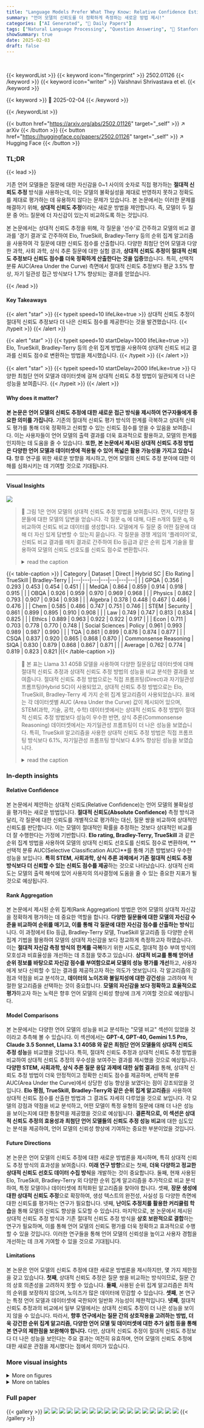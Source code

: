 ```yaml
---
title: "Language Models Prefer What They Know: Relative Confidence Estimation via Confidence Preferences"
summary: "언어 모델의 신뢰도를 더 정확하게 측정하는 새로운 방법 제시!"
categories: ["AI Generated", "🤗 Daily Papers"]
tags: ["Natural Language Processing", "Question Answering", "🏢 Stanford University",]
showSummary: true
date: 2025-02-03
draft: false
---
```


<br>

{{< keywordList >}}
{{< keyword icon="fingerprint" >}} 2502.01126 {{< /keyword >}}
{{< keyword icon="writer" >}} Vaishnavi Shrivastava et el. {{< /keyword >}}
 
{{< keyword >}} 🤗 2025-02-04 {{< /keyword >}}
 
{{< /keywordList >}}

{{< button href="https://arxiv.org/abs/2502.01126" target="_self" >}}
↗ arXiv
{{< /button >}}
{{< button href="https://huggingface.co/papers/2502.01126" target="_self" >}}
↗ Hugging Face
{{< /button >}}




### TL;DR


{{< lead >}}

기존 언어 모델들은 질문에 대한 자신감을 0~1 사이의 숫자로 직접 평가하는 **절대적 신뢰도 추정** 방식을 사용하는데, 이는 모델의 불확실성을 제대로 반영하지 못하고 정확도를 제대로 평가하는 데 유용하지 않다는 문제가 있습니다.  본 논문에서는 이러한 문제를 해결하기 위해, **상대적 신뢰도 추정**이라는 새로운 방법을 제안합니다.  즉, 모델이 두 질문 중 어느 질문에 더 자신감이 있는지 비교하도록 하는 것입니다. 



본 논문에서는 상대적 신뢰도 추정을 위해, 각 질문을 '선수'로 간주하고 모델의 비교 결과를 '경기 결과'로 간주하여 Elo, TrueSkill, Bradley-Terry 등의 순위 집계 알고리즘을 사용하여 각 질문에 대한 신뢰도 점수를 산출합니다.  다양한 최첨단 언어 모델과 다양한 과학, 사회 과학, 상식 추론 질문에 대한 실험 결과, **상대적 신뢰도 추정이 절대적 신뢰도 추정보다 신뢰도 점수를 더욱 정확하게 산출한다는 것을 입증**했습니다.  특히, 선택적 분류 AUC(Area Under the Curve) 측면에서 절대적 신뢰도 추정보다 평균 3.5% 향상, 자기 일관성 접근 방식보다 1.7% 향상되는 결과를 얻었습니다.

{{< /lead >}}


#### Key Takeaways

{{< alert "star" >}}
{{< typeit speed=10 lifeLike=true >}} 상대적 신뢰도 추정이 절대적 신뢰도 추정보다 더 나은 신뢰도 점수를 제공한다는 것을 발견했습니다. {{< /typeit >}}
{{< /alert >}}

{{< alert "star" >}}
{{< typeit speed=10 startDelay=1000 lifeLike=true >}} Elo, TrueSkill, Bradley-Terry 등의 순위 집계 방법을 사용하여 상대적 신뢰도 비교 결과를 신뢰도 점수로 변환하는 방법을 제시했습니다. {{< /typeit >}}
{{< /alert >}}

{{< alert "star" >}}
{{< typeit speed=10 startDelay=2000 lifeLike=true >}} 다양한 최첨단 언어 모델과 데이터셋에 걸쳐 상대적 신뢰도 추정 방법이 일관되게 더 나은 성능을 보여줍니다. {{< /typeit >}}
{{< /alert >}}

#### Why does it matter?
**본 논문은 언어 모델의 신뢰도 추정에 대한 새로운 접근 방식을 제시하여 연구자들에게 중요한 의미를 가집니다.** 기존의 절대적 신뢰도 평가 방식의 한계를 극복하고 상대적 신뢰도 평가를 통해 더욱 정확하고 신뢰할 수 있는 신뢰도 점수를 얻을 수 있음을 보여줍니다. 이는 사용자들이 언어 모델의 출력 결과를 더욱 효과적으로 활용하고, 모델의 한계를 인지하는 데 도움을 줄 수 있습니다. **또한, 본 논문에서 제시된 상대적 신뢰도 추정 방법은 다양한 언어 모델과 데이터셋에 적용될 수 있어 폭넓은 활용 가능성을 가지고 있습니다.**  향후 연구를 위한 새로운 방향을 제시하고, 언어 모델의 신뢰도 추정 분야에 대한 이해를 심화시키는 데 기여할 것으로 기대됩니다.

------
#### Visual Insights



![](https://arxiv.org/html/2502.01126/extracted/6173720/sections/figures/intro_fig.png)

> 🔼 그림 1은 언어 모델의 상대적 신뢰도 추정 방법을 보여줍니다. 먼저, 다양한 질문들에 대한 모델의 답변을 얻습니다. 각 질문  qᵢ 에 대해, 다른 n개의 질문 qⱼ 와 비교하여 신뢰도 비교 데이터를 생성합니다. 모델에게 두 질문 중 어떤 질문에 대해 더 자신 있게 답변할 수 있는지 묻습니다. 각 질문을 경쟁 게임의 '플레이어'로, 신뢰도 비교 결과를 매치 결과로 간주하여 Elo 등급과 같은 순위 집계 기술을 활용하여 모델의 신뢰도 선호도를 신뢰도 점수로 변환합니다.
> <details>
> <summary>read the caption</summary>
> Figure 1: Relative Confidence Estimation. We first prompt models to elicit their answers to different questions. For each question qisubscript𝑞𝑖q_{i}italic_q start_POSTSUBSCRIPT italic_i end_POSTSUBSCRIPT, we match qisubscript𝑞𝑖q_{i}italic_q start_POSTSUBSCRIPT italic_i end_POSTSUBSCRIPT with n𝑛nitalic_n other questions qjsubscript𝑞𝑗q_{j}italic_q start_POSTSUBSCRIPT italic_j end_POSTSUBSCRIPT and generate confidence preference data. We ask the model to compare its level of confidence in the pair of questions and decide which question it is more confident in answering correctly. We treat the questions and answers as “players” in these matchups and the confidence preferences as match outcomes. Leveraging rank aggregation techniques used in competitive games, such as Elo rating, we translate the model’s confidence preferences into confidence scores.
> </details>





{{< table-caption >}}
| Category | Dataset | Direct | Hybrid SC | Elo Rating | TrueSkill | Bradley-Terry |
|---|---|---|---|---|---|---|
|  | GPQA | 0.356 | 0.293 | 0.453 | 0.454 | 0.451 |
|  | MedQA | 0.864 | 0.859 | 0.914 | 0.918 | 0.915 |
|  | OBQA | 0.926 | 0.959 | 0.970 | 0.969 | 0.968 |
|  | Physics | 0.862 | 0.793 | 0.907 | 0.934 | 0.938 |
|  | Algebra | 0.378 | 0.448 | 0.467 | 0.466 | 0.476 |
|  | Chem | 0.585 | 0.486 | 0.747 | 0.751 | 0.746 |
| STEM | Security | 0.861 | 0.899 | 0.895 | 0.910 | 0.908 |
|  | Law | 0.749 | 0.747 | 0.813 | 0.834 | 0.825 |
|  | Ethics | 0.889 | 0.963 | 0.922 | 0.922 | 0.917 |
|  | Econ | 0.711 | 0.703 | 0.778 | 0.770 | 0.748 |
| Social Sciences | Policy | 0.961 | 0.993 | 0.989 | 0.987 | 0.990 |
|  | TQA | 0.861 | 0.899 | 0.876 | 0.874 | 0.877 |
|  | CSQA | 0.837 | 0.920 | 0.865 | 0.868 | 0.870 |
| Commonsense Reasoning | SIQA | 0.830 | 0.879 | 0.868 | 0.867 | 0.871 |
|  | Average | 0.762 | 0.774 | 0.819 | 0.823 | 0.821 |{{< /table-caption >}}

> 🔼 본 표는 Llama 3.1 405B 모델을 사용하여 다양한 질문응답 데이터셋에 대해 절대적 신뢰도 추정과 상대적 신뢰도 추정 방법의 성능을 비교 분석한 결과를 보여줍니다. 절대적 신뢰도 추정 방법으로는 직접 프롬프팅(Direct)과 자기일관성 프롬프팅(Hybrid SC)이 사용되었고, 상대적 신뢰도 추정 방법으로는 Elo, TrueSkill, Bradley-Terry 세 가지 순위 집계 알고리즘이 사용되었습니다. 표에는 각 데이터셋별 AUC (Area Under the Curve) 값이 제시되어 있으며, STEM(과학, 기술, 공학, 수학) 데이터셋에서는 상대적 신뢰도 추정 방법이 절대적 신뢰도 추정 방법보다 성능이 우수한 반면, 상식 추론(Commonsense Reasoning) 데이터셋에서는 자기일관성 프롬프팅이 더 나은 성능을 보였습니다. 특히, TrueSkill 알고리즘을 사용한 상대적 신뢰도 추정 방법은 직접 프롬프팅 방식보다 6.1%, 자기일관성 프롬프팅 방식보다 4.9% 향상된 성능을 보였습니다.
> <details>
> <summary>read the caption</summary>
> Table 1: Llama 3.1 405B AUCs All Methods. We show the dataset-level results for Llama 3.1 405B, for the Direct and Hybrid SC absolute confidence baselines and for relative confidence estimation with different rank aggregation methods (Elo Rating, TrueSkill, Bradley-Terry). Relative confidences outperform absolute confidences for all STEM datasets, whereas absolute confidences with self-consistency (Hybrid SC) work best for commonsense reasoning tasks. Overall, relative confidences with TrueSkill rank aggregation lead to a 6.1% improvement over direct prompting and a 4.9% improvement over self-consistency prompting.
> </details>





### In-depth insights


#### Relative Confidence
본 논문에서 제안하는 상대적 신뢰도(Relative Confidence)는 언어 모델의 불확실성을 평가하는 새로운 방법입니다. **절대적 신뢰도(Absolute Confidence)** 측정 방식과 달리, 각 질문에 대한 신뢰도를 개별적으로 평가하는 대신, 질문 쌍을 비교하여 상대적인 신뢰도를 판단합니다.  이는 모델이 절대적인 확률을 추정하는 것보다 상대적인 비교를 더 잘 수행한다는 가정에 기반합니다. **Elo rating, Bradley-Terry, TrueSkill** 과 같은 순위 집계 방법을 사용하여 모델의 상대적 신뢰도 선호도를 신뢰도 점수로 변환하며, **선택적 분류 AUC(Selective Classification AUC)**를 통해 기존 방법보다 우수한 성능을 보입니다. **특히 STEM, 사회과학, 상식 추론 과제에서 기존 절대적 신뢰도 추정 방식보다 더 신뢰할 수 있는 신뢰도 점수를 제공**하는 것으로 나타났습니다.  상대적 신뢰도는  모델의 출력 해석에 있어 사용자의 의사결정에 도움을 줄 수 있는 중요한 지표가 될 것으로 예상됩니다.

#### Rank Aggregation
본 논문에서 제시된 순위 집계(Rank Aggregation) 방법은 언어 모델의 상대적 자신감을 정확하게 평가하는 데 중요한 역할을 합니다. **다양한 질문들에 대한 모델의 자신감 수준을 비교하여 순위를 매기고, 이를 통해 각 질문에 대한 자신감 점수를 산출하는 방식**입니다.  이 과정에서 Elo 등급, Bradley-Terry 모델, TrueSkill 알고리즘 등 다양한 순위 집계 기법을 활용하여 모델의 상대적 자신감을 보다 정교하게 측정하고자 하였습니다.  이는 **절대적 자신감 측정 방식의 한계를 극복**하기 위한 시도로, 절대적 점수 부여 방식의 모호성과 비효율성을 개선하는 데 초점을 맞추고 있습니다. **상대적 비교를 통해 얻어낸 순위 정보를 바탕으로 자신감 점수를 부여함으로써 모델의 성능 평가를 개선**하고, 사용자에게 보다 신뢰할 수 있는 결과를 제공하고자 하는 의도가 엿보입니다.  각 알고리즘의 강점과 약점을 비교 분석하고, **데이터의 노이즈와 불일치성에 대한 강건성**을 고려하여 적절한 알고리즘을 선택하는 것이 중요합니다.  **모델의 자신감을 보다 정확하고 효율적으로 평가**하고자 하는 노력은 향후 언어 모델의 신뢰성 향상에 크게 기여할 것으로 예상됩니다.

#### Model Comparisons
본 논문에서는 다양한 언어 모델의 성능을 비교 분석하는 "모델 비교" 섹션이 있었을 것이라고 추측해 볼 수 있습니다. 이 섹션에서는 **GPT-4, GPT-40, Gemini 1.5 Pro, Claude 3.5 Sonnet, Llama 3.1 405B 와 같은 최첨단 언어 모델들의 상대적 신뢰도 추정 성능**을 비교했을 것입니다.  특히, 절대적 신뢰도 추정과 상대적 신뢰도 추정 방법을 비교하여 상대적 신뢰도 추정의 우수성을 보여주는 결과를 제시했을 것으로 예상됩니다.  **다양한 STEM, 사회과학, 상식 추론 질문 응답 과제에 대한 실험 결과**를 통해, 상대적 신뢰도 추정 방법이 더욱 안정적이고 정확한 신뢰도 점수를 제공하며, 선택적 분류 AUC(Area Under the Curve)에서 상당한 성능 향상을 보였다는 점이 강조되었을 것입니다.  **Elo 평점, TrueSkill, Bradley-Terry와 같은 순위 집계 알고리즘**을 사용하여 상대적 신뢰도 점수를 산출한 방법과 그 결과도 자세히 다루었을 것으로 보입니다.  각 모델의 강점과 약점을 비교 분석하고, 어떤 모델이 특정 유형의 질문에 대해 더 나은 성능을 보이는지에 대한 통찰력을 제공했을 것으로 예상됩니다.  **결론적으로, 이 섹션은 상대적 신뢰도 추정의 효용성과 최첨단 언어 모델들의 신뢰도 추정 성능 비교**에 대한 심도있는 분석을 제공하여, 언어 모델의 신뢰성 향상에 기여하는 중요한 부분이었을 것입니다.

#### Future Directions
본 논문은 언어 모델의 신뢰도 추정에 대한 새로운 방법론을 제시하며, 특히 상대적 신뢰도 추정 방식의 효과성을 보여줍니다. **미래 연구 방향**으로는 첫째, **더욱 다양하고 정교한 상대적 신뢰도 선호도 데이터 수집 방식**을 개발하는 것이 중요합니다.  둘째, 현재 사용된 Elo, TrueSkill, Bradley-Terry 외 다양한 순위 집계 알고리즘을 추가적으로 비교 분석하여, 특정 모델이나 데이터셋에 최적화된 알고리즘을 찾아야 합니다. 셋째, **장문 생성에 대한 상대적 신뢰도 추정**으로 확장하여, 생성 텍스트의 완전성, 사실성 등 다양한 측면에 대한 신뢰도를 평가하는 연구가 필요합니다. 넷째, **난이도 추정치를 활용한 커리큘럼 학습**을 통해 모델의 신뢰도 향상을 도모할 수 있습니다. 마지막으로, 본 논문에서 제시된 상대적 신뢰도 추정 방식과 기존 절대적 신뢰도 추정 방식을 **상호 보완적으로 결합**하는 연구가 필요하며, 이를 통해 언어 모델의 신뢰도 평가를 더욱 정확하고 효과적으로 수행할 수 있을 것입니다. 이러한 연구들을 통해 언어 모델의 신뢰성을 높이고 사용자 경험을 개선하는 데 크게 기여할 수 있을 것으로 기대됩니다.

#### Limitations
본 논문은 언어 모델의 신뢰도 추정에 대한 새로운 방법론을 제시하지만, 몇 가지 제한점을 갖고 있습니다. **첫째**, 상대적 신뢰도 추정은 질문 쌍을 비교하는 방식이므로, 질문 간의 상호 의존성을 고려하지 못할 수 있습니다. **둘째**, 사용된 순위 집계 알고리즘은 최적의 순위를 보장하지 않으며, 노이즈가 많은 데이터에 민감할 수 있습니다.  **셋째**, 본 연구는 특정 언어 모델과 데이터셋에 국한되어 일반화 가능성이 제한적입니다.  **넷째**, 절대적 신뢰도 추정과의 비교에서 일부 모델에서는 상대적 신뢰도 추정이 더 나은 성능을 보이지 않을 수 있습니다. 따라서, **향후 연구에서는 질문 간의 상호작용을 고려하는 방법, 더욱 강건한 순위 집계 알고리즘, 다양한 언어 모델 및 데이터셋에 대한 추가 실험 등을 통해 본 연구의 제한점을 보완해야 합니다.**  다만, 상대적 신뢰도 추정이 절대적 신뢰도 추정보다 더 나은 성능을 보인다는 주요 결과는 여전히 유효하며, 언어 모델의 신뢰도 추정에 대한 새로운 관점을 제시했다는 점에서 의미가 있습니다.


### More visual insights

<details>
<summary>More on figures
</summary>


![](https://arxiv.org/html/2502.01126/extracted/6173720/sections/figures/direct_confidence_prompt_instruction.png)

> 🔼 그림 2는 언어 모델이 질문에 대한 답변에 대한 자신감을 직접 점수 매기도록 요청하는 직접적인 자신감 프롬프트 지침을 보여줍니다.  이 프롬프트는 모델이 0에서 1까지의 척도로 자신감을 평가하고, 0에 가까운 점수는 낮은 자신감을, 1에 가까운 점수는 높은 자신감을 나타낸다는 것을 명시적으로 지시합니다. 사용자는 모델이 질문에 대한 답변을 선택하고 자신감 점수를 제공해야 합니다.
> <details>
> <summary>read the caption</summary>
> Figure 2: Direct Confidence Prompt Instruction. Asks the model to directly score its confidence in its answer to a question.
> </details>



![](https://arxiv.org/html/2502.01126/extracted/6173720/sections/figures/relative_confidence_prompt.png)

> 🔼 이 그림은 모델이 두 질문에 대한 자신감을 비교하도록 요청하는 상대적 자신감 프롬프트를 보여줍니다.  두 질문과 각 질문에 대한 답변이 제시되고, 모델은 어느 질문에 대해 더 자신있게 정답을 제시할 수 있는지 선택해야 합니다. 이는 절대적 자신감 측정 대신 상대적 비교를 통해 모델의 자신감을 평가하는 방법을 보여주는 예시입니다.  이는 모델이 절대적인 확신 수준을 판단하는 것보다 상대적인 질문의 어려움을 비교하는 데 더 능숙하기 때문입니다.
> <details>
> <summary>read the caption</summary>
> Figure 3: Relative Confidence Prompt. Asks model to compare its confidence in two questions.
> </details>



![](https://arxiv.org/html/2502.01126/extracted/6173720/sections/figures/auc_barplot.png)

> 🔼 그림 4는 14가지 과제에 걸쳐 평균낸 선택적 분류 AUC를 모델별로 보여줍니다. 각 모델에 대해, 다양한 신뢰도 추정 방법에 따른 선택적 분류 AUC를 보여줍니다. 절대적 신뢰도 추정 기준(직접 프롬프트, 하이브리드 자기 일관성)은 파란색으로 표시되고, 상대적 신뢰도 추정(Elo 등급, TrueSkill, Bradley-Terry)은 녹색으로 표시됩니다. Llama 3.1 405B, GPT-4, Gemini 1.5 Pro, GPT-4o의 경우 상대적 신뢰도 추정이 절대적 신뢰도 추정 기준보다 성능이 우수합니다. Claude 3.5 Sonnet의 경우 상대적 신뢰도 추정이 직접 프롬프트 방식보다 성능이 우수하지만 자기 일관성 프롬프트 방식보다는 약간 성능이 떨어집니다.
> <details>
> <summary>read the caption</summary>
> Figure 4: Selective Classification AUC Across Models. For each model, we plot the selective classification AUC averaged across the 14 tasks for each confidence estimation method. The absolute confidence estimation baselines—direct prompting (Direct) and self-consistency (Hybrid SC)—are indicated in blue, while relative confidence estimation with different rank aggregation methods is in green (Elo Rating, TrueSkill, Bradley-Terry). For Llama 3.1 405B, GPT-4, Gemini 1.5 Pro, and GPT-4o, relative confidence estimates outperform both the direct and hybrid SC absolute confidence baselines. For Claude 3.5 Sonnet, relative confidences outperform direct prompting but slightly underperform self-consistency prompting.
> </details>



</details>




<details>
<summary>More on tables
</summary>


{{< table-caption >}}
| # Model Calls | % Gains GPT-4o | % Gains Llama 3.1 |
|---|---|---|
| 5 | 0.9% | 2.2% |
| 10 | 1.8% | 3.2% |
| 15 | 1.8% | 4.9% |{{< /table-caption >}}
> 🔼 이 표는 질문당 모델 호출 수를 5, 10, 15회로 늘려가며 상대적 신뢰도 추정의 성능 향상을 보여줍니다.  자기 일관성 기법과 비교하여 상대적 신뢰도 추정의 성능 향상을 백분율(%)로 나타냅니다. GPT-40 및 Llama 3.1 모델에 대한 결과를 보여주며, 모델 호출 수를 늘릴수록 상대적 신뢰도 추정의 성능이 향상됨을 보여줍니다.
> <details>
> <summary>read the caption</summary>
> Table 2: Gains by scaling up comparisons. We report the gains of relative confidence estimation over self-consistency across different numbers of model calls.
> </details>

{{< table-caption >}}
| Category | Dataset | Direct | Hybrid SC | Elo Rating | TrueSkill | Bradley-Terry |
|---|---|---|---|---|---|---|
|  | GPQA | 0.480 | 0.421 | **0.530** | 0.528 | 0.522 |
|  | MedQA | 0.923 | 0.931 | **0.944** | 0.943 | 0.943 |
|  | OBQA | 0.971 | 0.983 | **0.987** | 0.986 | **0.987** |
|  | Physics | 0.898 | 0.914 | 0.940 | 0.944 | **0.946** |
|  | Algebra | 0.655 | **0.743** | 0.722 | 0.710 | 0.694 |
|  | Chem | 0.741 | 0.700 | 0.795 | **0.806** | 0.802 |
| STEM | Security | 0.880 | 0.913 | **0.930** | 0.927 | 0.922 |
|  | Law | 0.859 | **0.872** | **0.872** | 0.867 | 0.867 |
|  | Ethics | 0.960 | **0.969** | 0.962 | 0.962 | 0.959 |
|  | Econ | 0.799 | 0.824 | **0.837** | 0.833 | 0.833 |
| Social Sciences | Policy | 0.962 | 0.965 | **0.983** | **0.983** | 0.980 |
|  | TQA | 0.906 | **0.935** | 0.908 | 0.911 | 0.911 |
|  | CSQA | 0.864 | **0.900** | 0.886 | 0.887 | 0.884 |
| Commonsense Reasoning | SIQA | 0.855 | 0.884 | 0.905 | 0.905 | **0.908** |
|  | Average | 0.840 | 0.854 | **0.872** | 0.871 | 0.868 |{{< /table-caption >}}
> 🔼 표 3은 GPT-40 모델의 절대적 신뢰도 추정 및 상대적 신뢰도 추정 방법의 성능을 비교 분석한 결과를 보여줍니다.  절대적 신뢰도 추정은 직접 프롬프팅(Direct)과 자기일관성 프롬프팅(Hybrid SC) 두 가지 방법을 사용했고, 상대적 신뢰도 추정에는 Elo 등급, TrueSkill, Bradley-Terry 세 가지 순위 집계 알고리즘을 적용했습니다. 표는 다양한 데이터셋(STEM, 사회과학, 상식 추론)에 대한 각 방법의 AUC(Selective Classification AUC) 값을 제시합니다. 결과적으로, STEM 및 사회과학 데이터셋의 대부분에서 상대적 신뢰도 추정이 절대적 신뢰도 추정보다 우수한 성능을 보였으며, 상식 추론 과제에서는 자기일관성 프롬프팅이 더 나은 성능을 나타냈습니다.
> <details>
> <summary>read the caption</summary>
> Table 3: GPT-4o AUCs All Methods. We show the dataset-level results for GPT-4o, for the Direct and Hybrid SC absolute confidence baselines and for relative confidence estimation with different rank aggregation methods (Elo Rating, TrueSkill, Bradley-Terry). Relative confidences outperform absolute confidences for the majority of STEM and social science datasets, while absolute confidences with self-consistency tend to work better for commonsense reasoning tasks.
> </details>

{{< table-caption >}}
| Category | Dataset | Direct | Hybrid SC | Elo Rating | TrueSkill | Bradley-Terry |
|---|---|---|---|---|---|---|
|  | GPQA | 0.441 | 0.457 | 0.454 | 0.460 | **0.466** |
|  | MedQA | 0.904 | **0.920** | 0.893 | 0.900 | 0.901 |
|  | OBQA | 0.979 | 0.984 | 0.984 | 0.984 | **0.985** |
|  | Physics | 0.909 | 0.911 | 0.925 | **0.928** | 0.927 |
|  | Algebra | 0.802 | **0.811** | 0.806 | 0.805 | 0.804 |
|  | Chem | 0.832 | 0.840 | **0.864** | 0.854 | 0.850 |
| STEM | Security | 0.920 | 0.930 | **0.934** | 0.930 | 0.917 |
|  | Law | 0.789 | 0.809 | 0.799 | 0.815 | **0.816** |
|  | Ethics | 0.956 | 0.964 | **0.971** | 0.970 | 0.966 |
|  | Econ | 0.798 | 0.822 | 0.825 | **0.829** | 0.819 |
| Social Sciences | Policy | 0.991 | **0.995** | 0.982 | 0.980 | 0.982 |
|  | TQA | 0.880 | 0.889 | **0.918** | 0.917 | 0.917 |
|  | CSQA | 0.885 | **0.887** | 0.873 | 0.869 | 0.872 |
| Commonsense Reasoning | SIQA | 0.861 | **0.897** | 0.861 | 0.856 | 0.863 |
|  | Average | 0.853 | **0.865** | 0.863 | 0.864 | 0.863 |{{< /table-caption >}}
> 🔼 표 4는 Claude 3.5 Sonnet 모델에 대한 절대적 신뢰도 추정과 상대적 신뢰도 추정 결과를 보여줍니다. 절대적 신뢰도 추정은 직접 프롬프트 방식과 자기 일관성 프롬프트 방식을 사용하며, 상대적 신뢰도 추정은 Elo Rating, TrueSkill, Bradley-Terry 세 가지 순위 집계 방법을 사용합니다.  표는 14개 데이터셋(STEM, 사회과학, 상식 추론)에 대한 데이터셋별 AUC (Selective Classification AUC)를 제시합니다. 결과적으로 상대적 신뢰도 추정은 14개 데이터셋 중 9개에서 절대적 신뢰도 추정 방식보다 성능이 우수하며, 평균적으로 자기 일관성 프롬프트 방식과 거의 동일한 성능을 보입니다(AUC 차이는 0.1% 미만).
> <details>
> <summary>read the caption</summary>
> Table 4: Claude 3.5 Sonnet AUCs All Methods. We show the dataset-level results for Claude 3.5 Sonnet, for the Direct and Hybrid SC absolute confidence baselines and for relative confidence estimation with different rank aggregation methods (Elo Rating, TrueSkill, Bradley-Terry). Relative confidences outperform absolute confidence baselines for 9 out of 14 datasets across STEM, social science, and commonsense reasoning. On average, relative confidences closely match the performance of the best absolute confidence methods (only 0.1% lower AUC than self-consistency prompting).
> </details>

{{< table-caption >}}
| Category | Dataset | Direct | Hybrid SC | Elo Rating | TrueSkill | Bradley-Terry |
|---|---|---|---|---|---|---|
|  | GPQA | 0.395 | **0.424** | 0.410 | 0.409 | 0.413 |
|  | MedQA | 0.794 | **0.831** | 0.725 | 0.786 | 0.792 |
|  | OBQA | 0.955 | 0.959 | 0.979 | **0.985** | **0.985** |
|  | Physics | 0.878 | 0.922 | 0.927 | **0.936** | 0.934 |
|  | Algebra | 0.603 | 0.612 | 0.629 | **0.651** | 0.640 |
|  | Chem | 0.717 | 0.762 | 0.806 | **0.851** | 0.842 |
| STEM | Security | **0.868** | 0.863 | 0.850 | 0.824 | 0.837 |
|  | Law | 0.695 | 0.727 | 0.766 | 0.776 | **0.778** |
|  | Ethics | 0.903 | 0.910 | 0.949 | 0.954 | **0.957** |
|  | Econ | 0.684 | 0.734 | **0.747** | 0.732 | 0.736 |
| Social Sciences | Policy | 0.961 | 0.957 | **0.980** | 0.979 | 0.978 |
|  | TQA | 0.876 | **0.891** | 0.861 | 0.853 | 0.854 |
|  | CSQA | 0.835 | **0.889** | 0.860 | 0.869 | 0.872 |
| Commonsense Reasoning | SIQA | 0.854 | **0.874** | 0.840 | 0.854 | 0.848 |
|  | Average | 0.787 | 0.811 | 0.809 | 0.818 | **0.819** |{{< /table-caption >}}
> 🔼 표 5는 Gemini 1.5 Pro 모델에 대한 다양한 신뢰도 추정 방법(직접 프롬프트, 자기 일관성 프롬프트, 상대적 신뢰도 추정)의 데이터셋별 AUC 결과를 보여줍니다. 평균적으로 Bradley-Terry 방법을 사용한 상대적 신뢰도 추정이 직접 프롬프트 방식보다 3.2%, 자기 일관성 프롬프트 방식보다 0.8% 향상된 AUC를 기록했습니다.  각 데이터셋에 대한 자세한 AUC 점수와 세 가지 신뢰도 추정 방법의 성능 비교를 통해 모델의 신뢰도 추정 성능을 종합적으로 평가할 수 있습니다.
> <details>
> <summary>read the caption</summary>
> Table 5: Gemini 1.5 Pro AUCs All Methods. We show the dataset-level AUC results for Gemini 1.5 Pro. On average, relative confidence estimation with Bradley-Terry leads to the best AUC with a 3.2% improvement over direct prompting and a 0.8% improvement over self-consistency prompting.
> </details>

{{< table-caption >}}
| Category | Dataset | Direct | Hybrid SC | Elo Rating | TrueSkill | Bradley-Terry |
|---|---|---|---|---|---|---|
|  | GPQA | 0.393 | 0.383 | 0.377 | 0.404 | 0.394 |
|  | MedQA | 0.841 | 0.893 | 0.870 | 0.875 | 0.864 |
|  | OBQA | 0.966 | 0.979 | 0.990 | 0.990 | 0.989 |
|  | Physics | 0.818 | 0.851 | 0.908 | 0.918 | 0.917 |
|  | Algebra | 0.587 | 0.650 | 0.642 | 0.651 | 0.663 |
|  | Chem | 0.682 | 0.774 | 0.797 | 0.805 | 0.795 |
| STEM | Security | 0.911 | 0.916 | 0.933 | 0.927 | 0.922 |
|  | Law | 0.716 | 0.741 | 0.722 | 0.753 | 0.754 |
|  | Ethics | 0.870 | 0.915 | 0.908 | 0.914 | 0.911 |
|  | Econ | 0.634 | 0.638 | 0.717 | 0.714 | 0.725 |
| Social Sciences | Policy | 0.959 | 0.973 | 0.970 | 0.971 | 0.971 |
|  | TQA | 0.892 | 0.926 | 0.865 | 0.869 | 0.872 |
|  | CSQA | 0.831 | 0.868 | 0.835 | 0.841 | 0.837 |
| Commonsense Reasoning | SIQA | 0.851 | 0.872 | 0.886 | 0.888 | 0.887 |
|  | Average | 0.782 | 0.813 | 0.816 | 0.823 | 0.821 |{{< /table-caption >}}
> 🔼 표 6은 GPT-4 모델을 사용하여 절대적 신뢰도 추정 방법(직접 프롬프팅, 자기 일관성 프롬프팅)과 상대적 신뢰도 추정 방법(Elo 등급, TrueSkill, Bradley-Terry)을 비교 분석한 결과를 보여줍니다. TrueSkill 방법을 사용한 상대적 신뢰도 추정이 직접 프롬프팅 방식보다 평균 AUC 기준 4.1% 향상, 자기 일관성 프롬프팅 방식보다 1.0% 향상된 성능을 보였습니다. 표에는 다양한 범주(STEM, 사회과학, 상식 추론)의 데이터셋에 대한 각 방법의 AUC 점수가 제시되어 있습니다.
> <details>
> <summary>read the caption</summary>
> Table 6: GPT-4 AUCs All Methods. For GPT-4, relative confidences with TrueSkill lead to the best average AUC with a 4.1% improvement over direct prompting and a 1.0% improvement over self-consistency.
> </details>

{{< table-caption >}}
| Model | Direct | Hybrid SC | Elo Rating | TrueSkill | Bradley-Terry |
|---|---|---|---|---|---| 
| Llama 3.1 405B | 0.575 | 0.774 | 0.849 | **0.856** | 0.852 |
| GPT-4 | 0.642 | **0.730** | 0.708 | 0.719 | 0.713 |
| Gemini 1.5 Pro | 0.627 | 0.700 | 0.689 | **0.713** | 0.712 |
| GPT-4o | 0.698 | **0.774** | 0.762 | 0.763 | 0.758 |
| Claude 3.5 Sonnet | 0.685 | **0.726** | 0.711 | 0.713 | 0.713 |
| Average Across Models | 0.645 | 0.741 | 0.744 | **0.753** | 0.749 |{{< /table-caption >}}
> 🔼 표 7은 다섯 개의 최첨단 언어 모델에 대해 절대적 신뢰도 추정 방법(직접 프롬프트, 자기 일관성 프롬프팅)과 상대적 신뢰도 추정 방법(Elo 등급, TrueSkill, Bradley-Terry)을 비교하여 AUROC(Area Under the Receiver Operating Characteristic Curve) 성능을 보여줍니다. TrueSkill을 사용한 상대적 신뢰도 추정이 두 가지 절대적 신뢰도 방법보다 평균적으로 더 높은 AUROC를 기록했으며, 직접 프롬프트 방식보다 10.8%, 자기 일관성 프롬프트 방식보다 1.2% 향상되었습니다. 다섯 개 모델 중 두 개 모델에서는 TrueSkill을 사용한 상대적 신뢰도 추정이 가장 높은 AUROC를 달성했습니다. 이 표는 상대적 신뢰도 추정 방법의 우수성을 보여주는 증거입니다.
> <details>
> <summary>read the caption</summary>
> Table 7: Model AUROCs. Relative confidences with TrueSkill lead to the best average AUROC for 2 out of 5 models, and a 10.8% gain over direct prompting and a 1.2% gain over self-consistency across all models.
> </details>

{{< table-caption >}}
| Elo Rating |  |  | TrueSkill |  |  |  | Bradley-Terry |  |
|---|---|---|---|---|---|---|---|---|---|
| Initial Score | K | # iterations | μ | σ | β | τ | max # iterations | λ |
|---|---|---|---|---|---|---|---|---|---|
| 1000 | 400 | 1 | 25.0 | μ/3.0 | μ/6.0 | μ/300.0 | 5 | 0.01 |{{< /table-caption >}}
> 🔼 표 8은 논문의 4.2절 '순위 집계'에서 사용된 세 가지 순위 집계 알고리즘(Elo 등급, TrueSkill, Bradley-Terry)의 하이퍼파라미터 값을 보여줍니다. 각 알고리즘에 대한 초기값, 반복 횟수, 정규화 상수 등의 값이 제시되어 있습니다. 이 표는 각 알고리즘의 하이퍼파라미터를 조정하여 최적의 결과를 얻기 위한 과정을 보여주는 역할을 합니다.
> <details>
> <summary>read the caption</summary>
> Table 8: Rank Aggregation Hyperparameter Values.
> </details>

{{< table-caption >}}
| Algorithm | Parameter | Values |
|---|---|---|
| Elo Rating | # iters | [1-20] |
| TrueSkill | σ | [μ/3.0, μ/2.5, μ/2.2, μ/2.0] |
|  | β | [μ/6.0, μ/5.0, μ/4.0, μ/3.0] |
|  | τ | [μ/300.0, μ/250.0, μ/200.0, μ/150.0] |
| Bradley-Terry | max # iters | [1-20] |{{< /table-caption >}}
> 🔼 표 9는 논문의 4.2절 '순위 집계' 에서 다루는 순위 집계 알고리즘(Elo, TrueSkill, Bradley-Terry)의 하이퍼파라미터 범위를 보여줍니다. 각 알고리즘의 하이퍼파라미터별로 여러 값들을 테스트하여 최적의 성능을 찾기 위한 범위를 지정하고 있습니다.  각 범위는 실험을 통해 결정되었으며, 데이터셋의 크기나 모델의 특성에 따라 조정될 수 있습니다.
> <details>
> <summary>read the caption</summary>
> Table 9: Rank Aggregation Hyperparameter Ranges.
> </details>

</details>




### Full paper

{{< gallery >}}
<img src="paper_images/1.png" class="grid-w50 md:grid-w33 xl:grid-w25" />
<img src="paper_images/2.png" class="grid-w50 md:grid-w33 xl:grid-w25" />
<img src="paper_images/3.png" class="grid-w50 md:grid-w33 xl:grid-w25" />
<img src="paper_images/4.png" class="grid-w50 md:grid-w33 xl:grid-w25" />
<img src="paper_images/5.png" class="grid-w50 md:grid-w33 xl:grid-w25" />
<img src="paper_images/6.png" class="grid-w50 md:grid-w33 xl:grid-w25" />
<img src="paper_images/7.png" class="grid-w50 md:grid-w33 xl:grid-w25" />
<img src="paper_images/8.png" class="grid-w50 md:grid-w33 xl:grid-w25" />
<img src="paper_images/9.png" class="grid-w50 md:grid-w33 xl:grid-w25" />
<img src="paper_images/10.png" class="grid-w50 md:grid-w33 xl:grid-w25" />
<img src="paper_images/11.png" class="grid-w50 md:grid-w33 xl:grid-w25" />
<img src="paper_images/12.png" class="grid-w50 md:grid-w33 xl:grid-w25" />
<img src="paper_images/13.png" class="grid-w50 md:grid-w33 xl:grid-w25" />
<img src="paper_images/14.png" class="grid-w50 md:grid-w33 xl:grid-w25" />
<img src="paper_images/15.png" class="grid-w50 md:grid-w33 xl:grid-w25" />
<img src="paper_images/16.png" class="grid-w50 md:grid-w33 xl:grid-w25" />
<img src="paper_images/17.png" class="grid-w50 md:grid-w33 xl:grid-w25" />
<img src="paper_images/18.png" class="grid-w50 md:grid-w33 xl:grid-w25" />
{{< /gallery >}}
